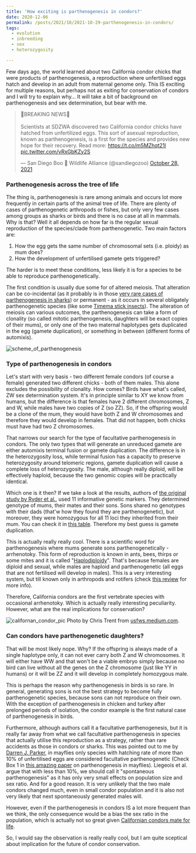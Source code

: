 ```yaml
---
title: 'How exciting is parthenogenesis in condors?'
date: 2020-12-06
permalink: /posts/2021/10/2021-10-29-parthenogenesis-in-condors/
tags:
  - evolution
  - inbreeding
  - sex
  - heterozygosity

---
```


Few days ago, the world learned about two California condor chicks that were products of parthenogenesis, a reproduction where unfertilised eggs hatch and develop in an adult from maternal genome only. This IS exciting for multiple reasons, but perhaps not as exiting for conservation of condors and I will try to explain why... It will take a bit of background on parthenogenesis and sex determination, but bear with me.

<blockquote class="twitter-tweet"><p lang="en" dir="ltr">🚨BREAKING NEWS🚨<br><br>Scientists at SDZWA discovered two California condor chicks have hatched from unfertilized eggs. This sort of asexual reproduction, known as parthenogenesis, is a first for the species and provides new hope for their recovery. Read more: <a href="https://t.co/m5MZhqt21l">https://t.co/m5MZhqt21l</a> <a href="https://t.co/vRxGbKZy2S">pic.twitter.com/vRxGbKZy2S</a></p>&mdash; San Diego Boo 👻 Wildlife Alliance (@sandiegozoo) <a href="https://twitter.com/sandiegozoo/status/1453799768602251289?ref_src=twsrc%5Etfw">October 28, 2021</a></blockquote> <script async src="https://platform.twitter.com/widgets.js" charset="utf-8"></script>

### Parthenogenesis across the tree of life

The thing is, parthenogenesis is rare among animals and occurs lot more frequently in certain parts of the animal tree of life. There are plenty of cases of parthenogenetic arthropods or fishes, but only very few cases among groups as sharks or birds and there is no case at all in mammals. Why is that? Well it all depends on how far is the regular sexual reproduction of the species/clade from parthenogenetic. Two main factors are:

  1. How the egg gets the same number of chromosomal sets (i.e. ploidy) as mum does?
  2. How the development of unfertilised gamete gets triggered?

The harder is to meet these conditions, less likely it is for a species to be able to reproduce parthenogenetically.

The first condition is usually due some for of altered meiosis. That alteration can be co-incidental (as it probably is in those [very rare cases of parthenogenesis in sharks](https://academic.oup.com/bioscience/article/59/7/546/334660)) or permanent - as it occurs in several obligately parthenogenetic species (like some [Timema stick insects](https://www.sciencedirect.com/science/article/pii/S0960982211005537)). The alteration of meiosis can various outcomes, the parthenogenesis can take a form of clonality (so called mitotic parthenogenesis, daughters will be exact copies of their mums), or only one of the two maternal haplotypes gets duplicated in the egg (gamete duplication), or something in between (different forms of automixis).

![scheme_of_parthenogenesis](https://oup.silverchair-cdn.com/oup/backfile/Content_public/Journal/jhered/112/1/10.1093_jhered_esaa031/1/m_esaa031f0008.jpeg?Expires=1638429391&Signature=Tdn2c9UeQEKQi8j~ZMLqISBxny5bt-gus0qGE~dexvaBSXyak3VBDJeagCV70CGuKvnyoWxtumoFghBPMRvSyGRdxwxhXe8ExbZk~nCR1158orGNC~36AOdpYwHdUcPlz-pObW~YzKhdlvNGEDgduXl~wtLQFauEfywLB57AWCtE2kjbOBX5FdxMlUdL6ycv7gyqDZQXlkM-VEYeAt91J2unRnQjm7Tzoqnat5JtMYuzJC-N9wBZo5mKfeNwp5Y78~NI3DiQczV~A8THc3WE4uKQqC84mKsAHHs2~-MjrAgycVOK5ZWM3T60Faga7lMsCPMuhcPcggni5uiIM45HIg__&Key-Pair-Id=APKAIE5G5CRDK6RD3PGA)

### Type of parthenogenesis in condors

Let's start with very basis - two different female condors (of course a female) generated two different chicks - both of them males. This alone excludes the possibility of clonality. How comes? Birds have what's called, ZW sex determination system. It's in principle similar to XY we know from humans, but the difference is that females have 2 different chromosomes, Z and W, while males have two copies of Z (so ZZ). So, if the offspring would be a clone of the mum, they would have both Z and W chromosomes and therefore they would develop in females. That did not happen, both chicks must have had two Z chromosomes.

That narrows our search for the type of facultative parthenogenesis in condors. The only two types that will generate an unreduced gamete are either automixis terminal fusion or gamete duplication. The difference is in the heterozygosity loss, while terminal fusion has a capacity to preserve heterozygosity around telomeric regions, gamete duplication will cause a complete loss of heterozygosity. The male, although really diploid, will be effectively haploid, because the two genomic copies will be practically identical.

Which one is it then? If we take a look at the results, authors of [the original study by Ryder et al.](https://academic.oup.com/jhered/advance-article/doi/10.1093/jhered/esab052/6412509), used 11 informative genetic markers. They determined genotype of mums, their mates and their sons. Sons shared no genotypes with their dads (that'w how they found they are parthenogenetic), but moreover, they were homozygous for all 11 loci they inherited from their mum. You can check it in [this table](https://academic.oup.com/view-large/308655688). Therefore my best guess is gamete duplication.

This is actually really really cool. There is a scientific word for parthenogenesis where mums generate sons parthenogenetically - arrhenotoky. This form of reproduction is known in ants, bees, thirps or some mites and it is called "[Haplodiploidy](https://en.wikipedia.org/wiki/Haplodiploidy)". That's because females are diploid and sexual, while males are haploid and parthenogenetic (all eggs that are not fertilised will develop in males). This is a very interesting system, but till known only in arthropods and rotifers (check [this review](https://www.sciencedirect.com/science/article/pii/S221457451500084X) for more info).

Therefore, California condors are the first vertebrate species with occasional arrhenotoky. Which is actually really interesting peculiarity. However, what are the real implications for conservation?

![californan_condor_pic](https://miro.medium.com/max/13920/1*MFhyy9d63yB7jxhlCAtr5A.jpeg)
Photo by Chris Trent from [usfws.medium.com](https://usfws.medium.com/what-to-do-if-the-california-condor-visits-your-home-da3e71d060d).

### Can condors have parthenogenetic daughters?

That will be most likely nope. Why? If the offspring is always made of a single haplotype only, it can not ever carry both Z and W chromosomes. It will either have WW and that won't be a viable embryo simply because no bird can live without all the genes on the Z chromosome (just like YY in humans) or it will be ZZ and it will develop in completely homozygous male.

This is perhaps the reason why parthenogenesis in birds is so rare. In general, generating sons is not the best strategy to become fully parthenogenetic species, because sons can not reproduce on their own. With the exception of parthenogenesis in chicken and turkey after prelonged periods of isolation, the condor example is the first natural case of parthenogenesis in birds.

Furthermore, although authors call it a facultative parthenogenesis, but it is really far away from what we call facultative parthenogenesis in species that actually utilise this reproduction as a strategy, rather than rare accidents as those in condors or sharks. This was pointed out to me by [Darren J. Parker](https://twitter.com/DarrenJParker), in mayflies only species with hatching rate of more than 10% of unfertilised eggs are considered facultative parthenogenetic (Check Box 1 in [this amazing paper](https://academic.oup.com/jhered/article/112/1/45/5904753#B1) on parthenogenesis in mayflies). Liegeois et al. argue that with less than 10%, we should call it "spontaneous parthenogenesis" as it has only very small effects on population size and sex ratio. And for a good reason. It is very unlikely that the two male condors changed much, even in small condor population and it is also not very likely that next spontaneously generated males will.

However, even if the parthenogenesis in condors IS a lot more frequent than we think, the only consequence would be a bias the sex ratio in the population, which is actually not so great given [Californian condors mate for life](https://www.audubon.org/news/till-death-do-them-part-8-birds-mate-life).

So, I would say the observation is really really cool, but I am quite sceptical about implication for the future of condor conservation.